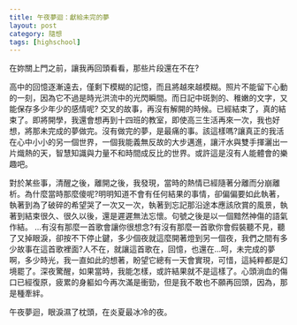 ```yaml
---
title: 午夜夢迴：獻給未完的夢
layout: post
category: 隨想
tags: [highschool]
---
```

在妳關上門之前，讓我再回頭看看，那些片段還在不在?

高中的回憶逐漸遠去，僅剩下模糊的記憶，而且將越來越模糊。照片不能留下心動的一刻，因為它不過是時光洪流中的光閃瞬間。而日記中斑剝的、稚嫩的文字，又能保存多少年少的感情呢? 交叉的故事，再沒有解開的時候。已經結束了，真的結束了。即將開學，我還會想再到十四班的教室，即使高三生活再來一次，我也好想，將那未完成的夢做完。沒有做完的夢，是最痛的事。該這樣嗎?讓真正的我活在心中小小的另一個世界，一個我能義無反故的大步邁進，讓汗水與雙手揮灑出一片熾熱的天，智慧知識與力量不和時間成反比的世界。或許這是沒有人能體會的樂趣吧。

對於某些事，清醒之後，離開之後，我發現，當時的熱情已經隨著分離而分崩離析。為什麼當時那麼傻呢?明明知道不會有任何結果的事情，卻偏偏要如此執著，執著到為了破碎的希望哭了一次又一次，執著到忘記那沿途本應該欣賞的風景，執著到結束很久、很久以後，還是遲遲無法忘懷。句號之後是以一個黯然神傷的語氣作結。 ...有沒有那麼一首歌會讓你很想念?有沒有那麼一首歌你會假裝聽不見，聽了又掉眼淚，卻按不下停止鍵，多少個夜就這麼開著燈到另一個夜，我們之間有多少故事在這首歌裡面?人不在，就讓這首歌在，回憶，也還在...呵，未完成的夢啊，多少時光，我一直如此的想著，盼望它總有一天會實現，可惜，這純粹都是幻境罷了。深夜驚醒，如果當時，我能怎樣，或許結果就不是這樣了。心頭淌血的傷口已經復原，疲累的身軀如今再次滿是衝勁，但是我不敢也不願再回頭，因為，那是種牽絆。

午夜夢迴，眼淚濕了枕頭，在炎夏最冰冷的夜。
